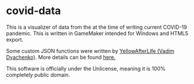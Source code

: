 # covid-data

This is a visualizer of data from the at the time of writing current COVID-19 pandemic. This is written in GameMaker intended for Windows and HTML5 export.

Some custom JSON functions were written by [YellowAfterLife (Vadim Dyachenko)](https://github.com/YellowAfterLife). More details can be found [here.](scripts/)

This software is officially under the Unlicense, meaning it is 100% completely public domain.